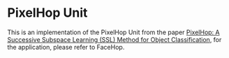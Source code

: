 # PixelHop Unit
This is an implementation of the PixelHop Unit from the paper [PixelHop: A Successive Subspace Learning (SSL) Method for Object Classification](https://arxiv.org/abs/1909.08190),
for the application, please refer to FaceHop.<br>
